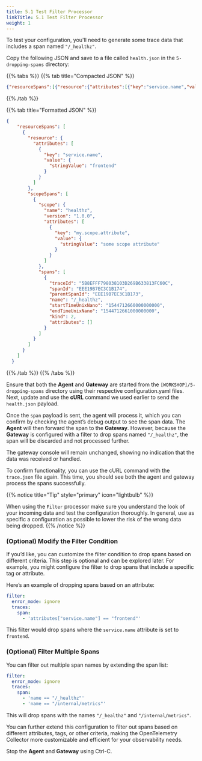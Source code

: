 ```yaml
---
title: 5.1 Test Filter Processor
linkTitle: 5.1 Test Filter Processor
weight: 1
---
```


To test your configuration, you'll need to generate some trace data that includes a span named `"/_healthz"`.

Copy the following JSON and save to a file called `health.json` in the `5-dropping-spans` directory:

{{% tabs %}}
{{% tab title="Compacted JSON" %}}

```json
{"resourceSpans":[{"resource":{"attributes":[{"key":"service.name","value":{"stringValue":"frontend"}}]},"scopeSpans":[{"scope":{"name":"healthz","version":"1.0.0","attributes":[{"key":"my.scope.attribute","value":{"stringValue":"some scope attribute"}}]},"spans":[{"traceId":"5B8EFFF798038103D269B633813FC60C","spanId":"EEE19B7EC3C1B174","parentSpanId":"EEE19B7EC3C1B173","name":"/_healthz","startTimeUnixNano":"1544712660000000000","endTimeUnixNano":"1544712661000000000","kind":2,"attributes":[]}]}]}]}
```

{{% /tab %}}

{{% tab title="Formatted JSON" %}}

```json
{
    "resourceSpans": [
      {
        "resource": {
          "attributes": [
            {
              "key": "service.name",
              "value": {
                "stringValue": "frontend"
              }
            }
          ]
        },
        "scopeSpans": [
          {
            "scope": {
              "name": "healthz",
              "version": "1.0.0",
              "attributes": [
                {
                  "key": "my.scope.attribute",
                  "value": {
                    "stringValue": "some scope attribute"
                  }
                }
              ]
            },
            "spans": [
              {
                "traceId": "5B8EFFF798038103D269B633813FC60C",
                "spanId": "EEE19B7EC3C1B174",
                "parentSpanId": "EEE19B7EC3C1B173",
                "name": "/_healthz",
                "startTimeUnixNano": "1544712660000000000",
                "endTimeUnixNano": "1544712661000000000",
                "kind": 2,
                "attributes": []
              }
            ]
          }
        ]
      }
    ]
  }
```

{{% /tab %}}
{{% /tabs %}}

Ensure that both the **Agent** and **Gateway** are started from the `[WORKSHOP]/5-dropping-spans` directory using their respective configuration.yaml files. Next, update and use the **cURL** command we used earlier to send the `health.json` payload.

Once the `span` payload is sent, the agent will process it, which you can confirm by checking the agent’s debug output to see the span data. The **Agent** will then forward the span to the **Gateway**. However, because the **Gateway** is configured with a filter to drop spans named `"/_healthz"`, the span will be discarded and not processed further.

The gateway console will remain unchanged, showing no indication that the data was received or handled.

To confirm functionality, you can use the cURL command with the `trace.json` file again. This time, you should see both the agent and gateway process the spans successfully.

{{% notice title="Tip" style="primary" icon="lightbulb" %}}

When using the `Filter` processor make sure you understand the look of your incoming data and test the configuration thoroughly. In general, use as specific a configuration as possible to lower the risk of the wrong data being dropped.
{{% /notice %}}

### (Optional) Modify the Filter Condition

If you’d like, you can customize the filter condition to drop spans based on different criteria. This step is optional and can be explored later. For example, you might configure the filter to drop spans that include a specific tag or attribute.

Here’s an example of dropping spans based on an attribute:

```yaml
filter:
  error_mode: ignore
  traces:
    span:
      - 'attributes["service.name"] == "frontend"'
```

This filter would drop spans where the `service.name` attribute is set to `frontend`.

### (Optional) Filter Multiple Spans

You can filter out multiple span names by extending the span list:

```yaml
filter:
  error_mode: ignore
  traces:
    span:
      - 'name == "/_healthz"'
      - 'name == "/internal/metrics"'
```

This will drop spans with the names `"/_healthz"` and `"/internal/metrics"`.

You can further extend this configuration to filter out spans based on different attributes, tags, or other criteria, making the OpenTelemetry Collector more customizable and efficient for your observability needs.

Stop the **Agent** and **Gateway** using Ctrl-C.
